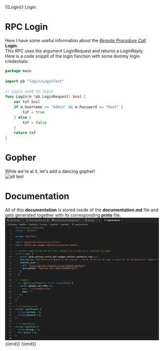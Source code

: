 {{Login}}
Login

# RPC Login

Here I have some useful information about the [*Remote Procedure Call*](https://en.wikipedia.org/wiki/Remote_procedure_call "Definition of RPC") **Login**.\
This *RPC* uses the argument LoginRequest and returns a LoginReply.\
Here is a code snippit of the login function with some dummy login credentials:
```go
package main

import pb "login/LoginTest"

// Login used to login
func Login(m *pb.LoginRequest) bool {
	var tof bool
	if m.Username == "Admin" && m.Password == "Root" {
		tof = true
	} else {
		tof = false
	}
	return tof
}
```
# Gopher
While we're at it, let's add a dancing gopher!\
![alt text](https://camo.githubusercontent.com/c70f18274a81ee98dca1c116b68d5a35847b2e65/687474703a2f2f7374617469632e76656c76657463616368652e6f72672f70616765732f323031382f30362f31332f70617274792d676f706865722f64616e63696e672d676f706865722e676966 "Dancing Gopher")

# Documentation
All of this **documentation** is stored inside of the **documentation.md** file and gets generated together with its corresponding **proto** file.\
![alt text](https://raw.githubusercontent.com/Jeremytjuh/Gotraining/master/WebDev/TryingOut/DocGen/Protofile.png "Proto file")
{{end}}
{{end}}